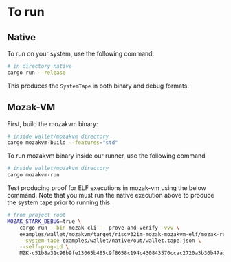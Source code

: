 # To run

## Native

To run on your system, use the following command.
```sh
# in directory native
cargo run --release
```

This produces the `SystemTape` in both binary and debug formats.

## Mozak-VM

First, build the mozakvm binary:

```sh
# inside wallet/mozakvm directory
cargo mozakvm-build --features="std"
```

To run mozakvm binary inside our runner, use the following command

```sh
# inside wallet/mozakvm directory
cargo mozakvm-run 
```

Test producing proof for ELF executions in mozak-vm using the below command. Note that you must run
the native execution above to produce the system tape prior to running this.

```sh
# from project root
MOZAK_STARK_DEBUG=true \
    cargo run --bin mozak-cli -- prove-and-verify -vvv \
    examples/wallet/mozakvm/target/riscv32im-mozak-mozakvm-elf/mozak-release/wallet-mozakvm \
    --system-tape examples/wallet/native/out/wallet.tape.json \
    --self-prog-id \
    MZK-c51b8a31c98b9fe13065b485c9f8658c194c430843570ccac2720a3b30b47adb;
```
